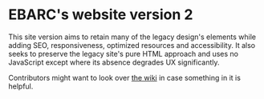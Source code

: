 # EBARC's website version 2

This site version aims to retain many of the legacy design's elements while adding SEO, responsiveness, optimized resources and accessibility. It also seeks to preserve the legacy site's pure HTML approach and uses no JavaScript except where its absence degrades UX significantly.

Contributors might want to look over [the wiki](https://github.com/dcmk1mr2/ebarc-org/wiki) in case something in it is helpful.